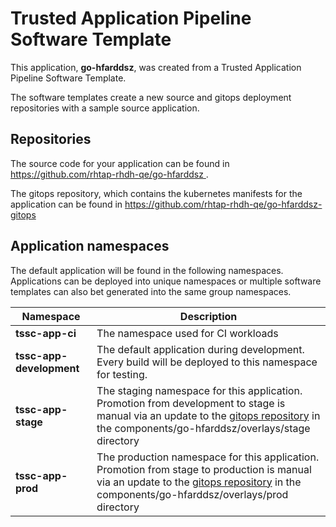 # Trusted Application Pipeline Software Template

This application, **go-hfarddsz**, was created from a Trusted Application Pipeline Software Template.

The software templates create a new source and gitops deployment repositories with a sample source application. 

## Repositories

The source code for your application can be found in [https://github.com/rhtap-rhdh-qe/go-hfarddsz ](https://github.com/rhtap-rhdh-qe/go-hfarddsz ).
 
The gitops repository, which contains the kubernetes manifests for the application can be found in 
[https://github.com/rhtap-rhdh-qe/go-hfarddsz-gitops ](https://github.com/rhtap-rhdh-qe/go-hfarddsz-gitops ) 

## Application namespaces 

The default application will be found in the following namespaces. Applications can be deployed into unique namespaces or multiple software templates can also bet generated into the same group namespaces.  

|  Namespace   |  Description   |  
| -------- | -------- |
| **tssc-app-ci** | The namespace used for CI workloads |
| **tssc-app-development** | The default application during development. Every build will be deployed to this namespace for testing. |
| **tssc-app-stage** | The staging namespace for this application. Promotion from development to stage is manual via an update to the [gitops repository](https://github.com/rhtap-rhdh-qe/go-hfarddsz-gitops ) in the components/go-hfarddsz/overlays/stage directory |
| **tssc-app-prod** | The production namespace for this application. Promotion from stage to production is manual via an update to the [gitops repository](https://github.com/rhtap-rhdh-qe/go-hfarddsz-gitops ) in the components/go-hfarddsz/overlays/prod directory |